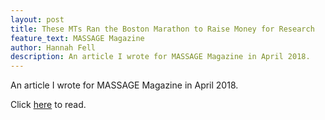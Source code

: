 ```yaml
---
layout: post
title: These MTs Ran the Boston Marathon to Raise Money for Research
feature_text: MASSAGE Magazine
author: Hannah Fell
description: An article I wrote for MASSAGE Magazine in April 2018.
---
```


An article I wrote for MASSAGE Magazine in April 2018.

Click [here](https://www.massagemag.com/mts-ran-boston-marathon-88972/) to read.